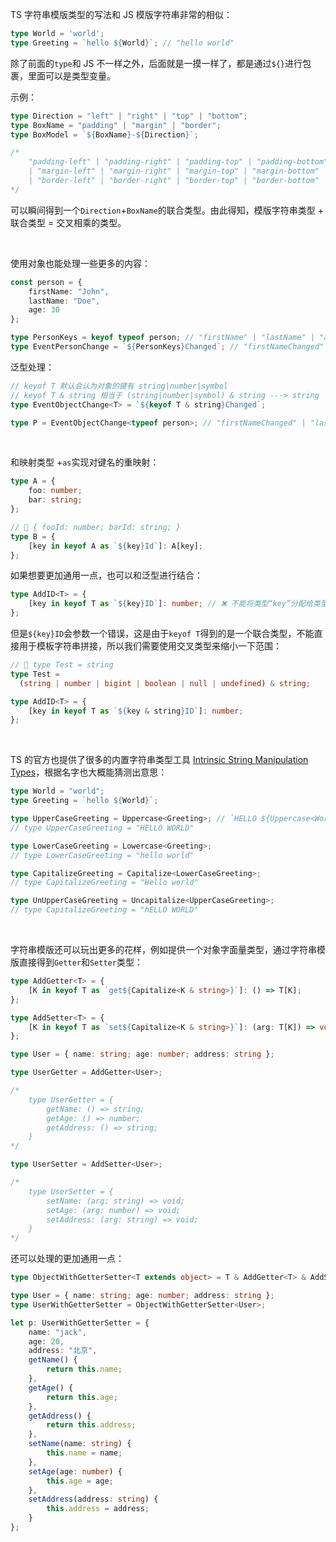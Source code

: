 TS 字符串模版类型的写法和 JS 模版字符串非常的相似：

```typescript
type World = 'world';
type Greeting = `hello ${World}`; // "hello world"
```

除了前面的`type`和 JS 不一样之外，后面就是一摸一样了，都是通过`${}`进行包裹，里面可以是类型变量。

示例：

```typescript
type Direction = "left" | "right" | "top" | "bottom";
type BoxName = "padding" | "margin" | "border";
type BoxModel = `${BoxName}-${Direction}`;

/* 
    "padding-left" | "padding-right" | "padding-top" | "padding-bottom" 
    | "margin-left" | "margin-right" | "margin-top" | "margin-bottom" 
    | "border-left" | "border-right" | "border-top" | "border-bottom"
*/
```

可以瞬间得到一个`Direction`+`BoxName`的联合类型。由此得知，模版字符串类型 + 联合类型 = 交叉相乘的类型。

<br />

使用对象也能处理一些更多的内容：

```typescript
const person = {
    firstName: "John",
    lastName: "Doe",
    age: 30
};

type PersonKeys = keyof typeof person; // "firstName" | "lastName" | "age"
type EventPersonChange = `${PersonKeys}Changed`; // "firstNameChanged" | "lastNameChanged" | "ageChanged"
```

泛型处理：

```typescript
// keyof T 默认会认为对象的键有 string|number|symbol
// keyof T & string 相当于 (string|number|symbol) & string ---> string
type EventObjectChange<T> = `${keyof T & string}Changed`;

type P = EventObjectChange<typeof person>; // "firstNameChanged" | "lastNameChanged" | "ageChanged
```

<br />

和映射类型 +`as`实现对键名的重映射：

```typescript
type A = {
    foo: number;
    bar: string;
};

// 🤔 { fooId: number; barId: string; }
type B = {
    [key in keyof A as `${key}Id`]: A[key];
};
```

如果想要更加通用一点，也可以和泛型进行结合：

```typescript
type AddID<T> = {
    [key in keyof T as `${key}ID`]: number; // ❌ 不能将类型“key”分配给类型“string | number | bigint | boolean | null | undefined”
};
```

但是``${key}ID``会参数一个错误，这是由于`keyof T`得到的是一个联合类型，不能直接用于模板字符串拼接，所以我们需要使用交叉类型来缩小一下范围：

```typescript
// 🤔 type Test = string
type Test = 
  (string | number | bigint | boolean | null | undefined) & string;
```

```typescript
type AddID<T> = {
    [key in keyof T as `${key & string}ID`]: number;
};
```

<br />

TS 的官方也提供了很多的内置字符串类型工具 [Intrinsic String Manipulation Types](https://gitee.com/link?target=https%3A%2F%2Fwww.typescriptlang.org%2Fdocs%2Fhandbook%2Futility-types.html%23intrinsic-string-manipulation-types)，根据名字也大概能猜测出意思：

```typescript
type World = "world";
type Greeting = `hello ${World}`;

type UpperCaseGreeting = Uppercase<Greeting>; // `HELLO ${Uppercase<World>}`;
// type UpperCaseGreeting = "HELLO WORLD"

type LowerCaseGreeting = Lowercase<Greeting>;
// type LowerCaseGreeting = "hello world"

type CapitalizeGreeting = Capitalize<LowerCaseGreeting>;
// type CapitalizeGreeting = "Hello world"

type UnUpperCaseGreeting = Uncapitalize<UpperCaseGreeting>;
// type CapitalizeGreeting = "hELLO WORLD"
```

<br />

字符串模版还可以玩出更多的花样，例如提供一个对象字面量类型，通过字符串模版直接得到`Getter`和`Setter`类型：

```typescript
type AddGetter<T> = {
    [K in keyof T as `get${Capitalize<K & string>}`]: () => T[K];
};

type AddSetter<T> = {
    [K in keyof T as `set${Capitalize<K & string>}`]: (arg: T[K]) => void;
};

type User = { name: string; age: number; address: string };

type UserGetter = AddGetter<User>;

/* 
    type UserGetter = {
        getName: () => string;
        getAge: () => number;
        getAddress: () => string;
    }
*/

type UserSetter = AddSetter<User>;

/* 
    type UserSetter = {
        setName: (arg: string) => void;
        setAge: (arg: number) => void;
        setAddress: (arg: string) => void;
    }
*/
```

还可以处理的更加通用一点：

```typescript
type ObjectWithGetterSetter<T extends object> = T & AddGetter<T> & AddSetter<T>;

type User = { name: string; age: number; address: string };
type UserWithGetterSetter = ObjectWithGetterSetter<User>;
```

```typescript
let p: UserWithGetterSetter = {
    name: "jack",
    age: 20,
    address: "北京",
    getName() {
        return this.name;
    },
    getAge() {
        return this.age;
    },
    getAddress() {
        return this.address;
    },
    setName(name: string) {
        this.name = name;
    },
    setAge(age: number) {
        this.age = age;
    },
    setAddress(address: string) {
        this.address = address;
    }
};
```

